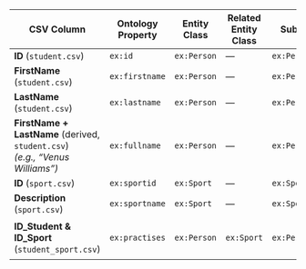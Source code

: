 | CSV Column | Ontology Property | Entity Class | Related Entity Class | Subject Generation | Join Condition |
| ------------------------------------------------------------------------------- | ----------------- | ------------ | -------------------- | -------------------------------- | -------------------------------------------------------------------------------- |
| **ID** (`student.csv`)                                                          | `ex:id`           | `ex:Person`  | —                    | `ex:Person/{ID}`                 | —                                                                                |
| **FirstName** (`student.csv`)                                                   | `ex:firstname`    | `ex:Person`  | —                    | `ex:Person/{ID}`                 | —                                                                                |
| **LastName** (`student.csv`)                                                    | `ex:lastname`     | `ex:Person`  | —                    | `ex:Person/{ID}`                 | —                                                                                |
| **FirstName + LastName** (derived, `student.csv`)<br>*(e.g., “Venus Williams”)* | `ex:fullname`     | `ex:Person`  | —                    | `ex:Person/{ID}`                 | —                                                                                |
| **ID** (`sport.csv`)                                                            | `ex:sportid`      | `ex:Sport`   | —                    | `ex:Sport/{ID}`                  | —                                                                                |
| **Description** (`sport.csv`)                                                   | `ex:sportname`    | `ex:Sport`   | —                    | `ex:Sport/{ID}`                  | —                                                                                |
| **ID\_Student & ID\_Sport** (`student_sport.csv`)                               | `ex:practises`    | `ex:Person`  | `ex:Sport`           | `ex:Person/{ID_Student}`         | `student.ID = student_sport.ID_Student`<br>& `sport.ID = student_sport.ID_Sport` |
